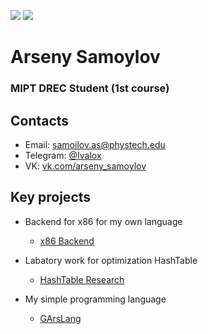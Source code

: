 <p align="left">
    <img src="https://img.shields.io/badge/Age-18-blue" />
    <img src="https://img.shields.io/badge/Languages-English%20%26%20Russian-red" />
</p>

<h1 align="left">Arseny Samoylov </h1>
<h3 align="left">MIPT DREC Student (1st course)</h3>

## Contacts
* Email: [samoilov.as@phystech.edu](mailto:samoilov.as@phystech.edu)
* Telegram: [@Ivalox](https://telegram.me/ivalox)
* VK: [vk.com/arseny_samoylov](https://vk.com/arseny_samoylov)

## Key projects
* Backend for x86 for my own language
  * [x86 Backend](https://github.com/ArsenySamoylov/SecondSemester/tree/master/x86BackEnd) 

* Labatory work for optimization HashTable
  * [HashTable Research](https://github.com/ArsenySamoylov/SecondSemester/tree/master/HashTable)

* My simple programming language
  * [GArsLang](https://github.com/ArsenySamoylov/Lang.git) 
